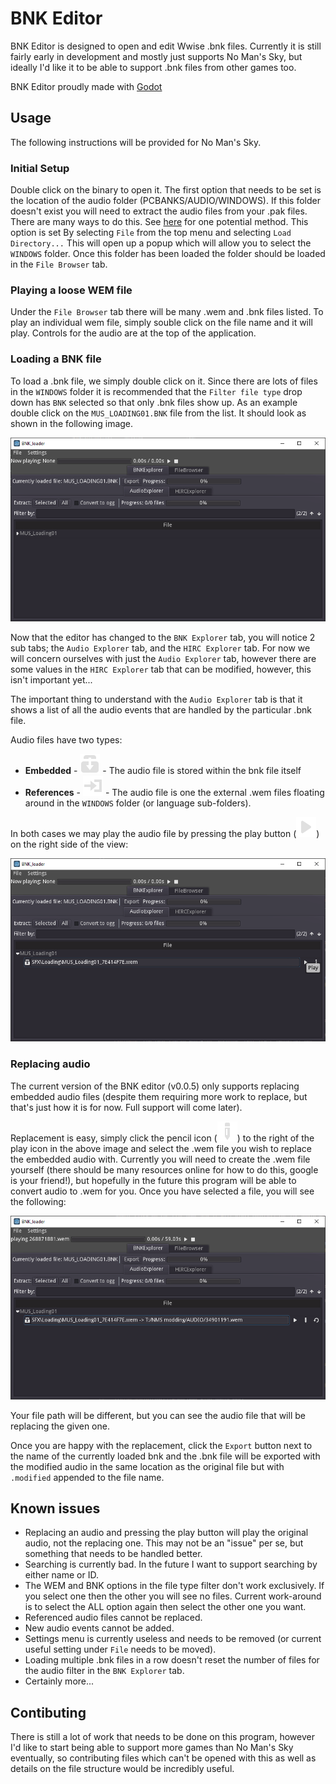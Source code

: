 # BNK Editor

BNK Editor is designed to open and edit Wwise .bnk files.
Currently it is still fairly early in development and mostly just supports No Man's Sky, but ideally I'd like it to be able to support .bnk files from other games too.

BNK Editor proudly made with [Godot](https://godotengine.org/)

## Usage

The following instructions will be provided for No Man's Sky.

### Initial Setup

Double click on the binary to open it.
The first option that needs to be set is the location of the audio folder (PCBANKS/AUDIO/WINDOWS).
If this folder doesn't exist you will need to extract the audio files from your .pak files. There are many ways to do this. See [here](https://stepmodifications.org/wiki/NoMansSky:The_Modding_Basics#Unpacking_the_Game_Assets) for one potential method.
This option is set By selecting `File` from the top menu and selecting `Load Directory...`
This will open up a popup which will allow you to select the `WINDOWS` folder.
Once this folder has been loaded the folder should be loaded in the `File Browser` tab.

### Playing a loose WEM file

Under the `File Browser` tab there will be many .wem and .bnk files listed. To play an individual wem file, simply souble click on the file name and it will play. Controls for the audio are at the top of the application.

### Loading a BNK file

To load a .bnk file, we simply double click on it. Since there are lots of files in the `WINDOWS` folder it is recommended that the `Filter file type` drop down has `BNK` selected so that only .bnk files show up.
As an example double click on the `MUS_LOADING01.BNK` file from the list. It should look as shown in the following image.

![MUS_LOADING01.BNK selected](docs/images/bnk_selected.png)

Now that the editor has changed to the `BNK Explorer` tab, you will notice 2 sub tabs; the `Audio Explorer` tab, and the `HIRC Explorer` tab.
For now we will concern ourselves with just the `Audio Explorer` tab, however there are some values in the `HIRC Explorer` tab that can be modified, however, this isn't important yet...

The important thing to understand with the `Audio Explorer` tab is that it shows a list of all the audio events that are handled by the particular .bnk file.

Audio files have two types:

- **Embedded** - ![embedded](icons/icon_included.svg) - The audio file is stored within the bnk file itself
- **References** - ![referenced](icons/icon_ref.svg) - The audio file is one the external .wem files floating around in the `WINDOWS` folder (or language sub-folders).

In both cases we may play the audio file by pressing the play button (![play](icons/icon_play.svg)) on the right side of the view:

![play audio](docs/images/bnk_play_audio.png)

### Replacing audio

The current version of the BNK editor (v0.0.5) only supports replacing embedded audio files (despite them requiring more work to replace, but that's just how it is for now. Full support will come later).

Replacement is easy, simply click the pencil icon (![edit](icons/icon_edit.svg)) to the right of the play icon in the above image and select the .wem file you wish to replace the embedded audio with.
Currently you will need to create the .wem file yourself (there should be many resources online for how to do this, google is your friend!), but hopefully in the future this program will be able to convert audio to .wem for you.
Once you have selected a file, you will see the following:

![replace audio](docs/images/replace_audio.png)

Your file path will be different, but you can see the audio file that will be replacing the given one.

Once you are happy with the replacement, click the `Export` button next to the name of the currently loaded bnk and the .bnk file will be exported with the modified audio in the same location as the original file but with `.modified` appended to the file name.

## Known issues

- Replacing an audio and pressing the play button will play the original audio, not the replacing one. This may not be an "issue" per se, but something that needs to be handled better.
- Searching is currently bad. In the future I want to support searching by either name or ID.
- The WEM and BNK options in the file type filter don't work exclusively. If you select one then the other you will see no files. Current work-around is to select the ALL option again then select the other one you want.
- Referenced audio files cannot be replaced.
- New audio events cannot be added.
- Settings menu is currently useless and needs to be removed (or current useful setting under `File` needs to be moved).
- Loading multiple .bnk files in a row doesn't reset the number of files for the audio filter in the `BNK Explorer` tab.
- Certainly more...


## Contibuting

There is still a lot of work that needs to be done on this program, however I'd like to start being able to support more games than No Man's Sky eventually, so contributing files which can't be opened with this as well as details on the file structure would be incredibly useful.
